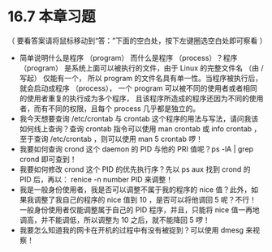 # 16.7 本章习题

（ 要看答案请将鼠标移动到“答：”下面的空白处，按下左键圈选空白处即可察看 ）

-   简单说明什么是程序 （program） 而什么是程序 （process）？程序 （program） 是系统上面可以被执行的文件，由于 Linux 的完整文件名 （由 / 写起） 仅能有一个， 所以 program 的文件名具有单一性。当程序被执行后，就会启动成程序 （process）， 一个 program 可以被不同的使用者或者相同的使用者重复的执行成为多个程序， 且该程序所造成的程序还因为不同的使用者，而有不同的权限，且每个 process 几乎都是独立的。
-   我今天想要查询 /etc/crontab 与 crontab 这个程序的用法与写法，请问我该如何线上查询？查询 crontab 指令可以使用 man crontab 或 info crontab ，至于查询 /etc/crontab ，则可以使用 man 5 crontab 啰！
-   我要如何查询 crond 这个 daemon 的 PID 与他的 PRI 值呢？ps -lA \| grep crond 即可查到！
-   我要如何修改 crond 这个 PID 的优先执行序？先以 ps aux 找到 crond 的 PID 后，再以： renice -n number PID 来调整！
-   我是一般身份使用者，我是否可以调整不属于我的程序的 nice 值？此外，如果我调整了我自己的程序的 nice 值到 10 ，是否可以将他调回 5 呢？不行！一般身份使用者仅能调整属于自己的 PID 程序，并且，只能将 nice 值一再地调高，并不能调低，所以调整为 10 之后，就不能降回 5 啰！
-   我要怎么知道我的网卡在开机的过程中有没有被捉到？可以使用 dmesg 来视察！